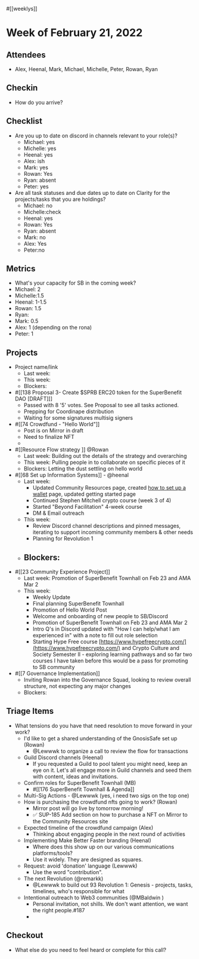 #[[weeklys]] 
# Week of February 21, 2022

## Attendees
- Alex, Heenal, Mark, Michael, Michelle, Peter, Rowan, Ryan

## Checkin
- How do you arrive?

## Checklist
- Are you up to date on discord in channels relevant to your role(s)?
	- Michael: yes
	- Michelle: yes
	- Heenal: yes
	- Alex: ish
	- Mark: yes
	- Rowan: Yes
	- Ryan: absent
	- Peter: yes
- Are all task statuses and due dates up to date on Clarity for the projects/tasks that you are holdings?
	- Michael: no
	- Michelle:check
	- Heenal: yes
	- Rowan: Yes
	- Ryan: absent
	- Mark: no
	- Alex: Yes
	- Peter:no

## Metrics
- What's your capacity for SB in the coming week?
- Michael: 2
- Michelle:1.5 
- Heenal: 1-1.5
- Rowan: 1.5
- Ryan: 
- Mark: 0.5
- Alex: 1 (depending on the rona)
- Peter: 1

## Projects
- Project name/link
	- Last week:
	- This week:
	- Blockers:
- #[[138 Proposal 3- Create $SPRB ERC20 token for the SuperBenefit DAO [DRAFT]]]
	- Passed with 8 '5' votes. See Proposal to see all tasks actioned.
	- Prepping for Coordinape distribution
	- Waiting for some signatures multisig signers
- #[[74 Crowdfund - "Hello World"]] 
	- Post is on Mirror in draft
	- Need to finalize NFT
	- 
- #[[Resource Flow strategy ]] @Rowan  
	- Last week: Building out the details of the strategy and overarching
	- This week: Pulling people in to collaborate on specific pieces of it
	- Blockers: Letting the dust settling on hello world
- #[[68 Set up Information Systems]] - @heenal  
	- Last week:
		- Updated Community Resources page, created [how to set up a wallet](https://www.notion.so/superbenefit/How-to-set-up-and-fund-your-web3-wallet-36ce7a6d262447e0b5a26ee21545468a) page, updated getting started page
		- Continued Stephen Mitchell crypto course (week 3 of 4)
		- Started "Beyond Facilitation" 4-week course 
		- DM & Email outreach
	- This week: 
		- Review Discord channel descriptions and pinned messages, iterating to support incoming community members & other needs
		- Planning for Revolution 1
	- Blockers:
		- 
- #[[23 Community Experience Project]] 
	- Last week: Promotion of SuperBenefit Townhall on Feb 23 and AMA Mar 2
	- This week: 
		- Weekly Update
		- Final planning SuperBenefit Townhall
		- Promotion of Hello World Post
		- Welcome and onboarding of new people to SB/Discord 
		- Promotion of SuperBenefit Townhall on Feb 23 and AMA Mar 2
		- Intro Q's in Discord updated with "How I can help/what I am experienced in" with a note to fill out role selection
		- Starting Hype Free course [https://www.hypefreecrypto.com/](https://www.hypefreecrypto.com/)  and Crypto Culture and Society Semester II - exploring learning pathways and so far two courses I have taken before this would be a pass for promoting to SB community
- #[[7 Governance Implementation]] 
	- Inviting Rowan into the Governance Squad, looking to review overall structure, not expecting any major changes
	- Blockers:

## Triage Items
- What tensions do you have that need resolution to move forward in your work?
	- I'd like to get a shared understanding of the GnosisSafe set up (Rowan)
		- @Lewwwk to organize a call to review the flow for transactions
	- Guild Discord channels (Heenal)
		- If you requested a Guild to pool talent you might need, keep an eye on it. Let's all engage more in Guild channels and seed them with content, ideas and invitations.
	- Confirm roles for SuperBenefit Townhall (MB)
		- #[[176 SuperBenefit Townhall & Agenda]] 
	- Multi-Sig Actions - @Lewwwk (yes, i need two sigs on the top one)
	- How is purchasing the crowdfund nfts going to work? (Rowan)
		- Mirror post will go live by tomorrow morning!
		- ✅ SUP-185 Add section on how to purchase a NFT on Mirror to the Community Resources site 
	- Expected timeline of the crowdfund campaign (Alex)
		- Thinking about engaging people in the next round of activities
	- Implementing Make Better Faster branding (Heenal)
		- Where does this show up on our various communications platforms/tools?
		- Use it widely. They are designed as squares. 
	- Request: avoid 'donation' language (Lewwwk)
		- Use the word "contribution".
	- The next Revolution (@remarkk)
		- @Lewwwk to build out 93 Revolution 1: Genesis - projects, tasks, timelines, who's responsible for what
	- Intentional outreach to Web3 communities (@MBaldwin )
		- Personal invitation, not shills. We don't want attention, we want the right people.#187
		- 

## Checkout
- What else do you need to feel heard or complete for this call?

